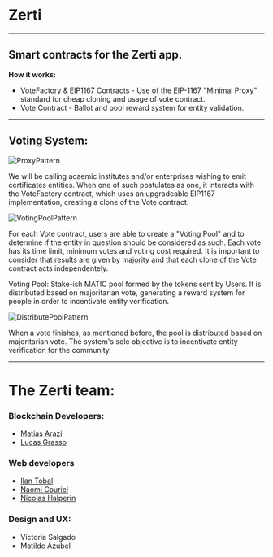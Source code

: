 # Zerti

---

## Smart contracts for the Zerti app.

__How it works:__

* VoteFactory & EIP1167 Contracts - Use of the EIP-1167 "Minimal Proxy" standard for cheap cloning and usage of vote contract.
* Vote Contract - Ballot and pool reward system for entity validation.

---

## Voting System:

![ProxyPattern](https://user-images.githubusercontent.com/66641667/175523951-94a143a4-f573-4abb-a994-4a047ba0dc5d.png)

We will be calling acaemic institutes and/or enterprises wishing to emit certificates entities. When one of such postulates as one, it interacts with the VoteFactory contract, which uses an upgradeable EIP1167 implementation, creating a clone of the Vote contract. 

![VotingPoolPattern](https://user-images.githubusercontent.com/66641667/175523913-0492bb02-2f5b-4c83-a5d6-2e5a9e12f1a9.png)

For each Vote contract, users are able to create a "Voting Pool" and to determine if the entity in question should be considered as such. Each vote has its time limit,  minimum votes and voting cost required. It is important to consider that results are given by majority and that each clone of the Vote contract acts independentely.

Voting Pool: Stake-ish MATIC pool formed by the tokens sent by Users. It is distributed based on majoritarian vote, generating a reward system for people in order to incentivate entity verification.

![DistributePoolPattern](https://user-images.githubusercontent.com/66641667/175523873-1a9dae75-0776-4e97-956e-279b123273ec.png)

When a vote finishes, as mentioned before, the pool is distributed based on majoritarian vote. The system's sole objective is to incentivate entity verification for the community.


---
# The Zerti team:

### Blockchain Developers:
* [Matias Arazi](https://github.com/MatiArazi)
* [Lucas Grasso](https://github.com/LucasGrasso)
### Web developers
* [Ilan Tobal](https://github.com/IlanTobal)
* [Naomi Couriel](https://github.com/naomicouriel)
* [Nicolas Halperin](https://github.com/NicoHalpe)
### Design and UX:
* Victoria Salgado
* Matilde Azubel


